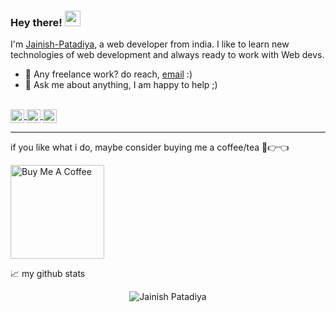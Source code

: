 ### Hey there! <img src="https://media.giphy.com/media/hvRJCLFzcasrR4ia7z/giphy.gif" width="25px">
I'm [Jainish-Patadiya](https://github.com/Jainish-Patadiya/), a web developer from india. I like to learn new technologies of web development and always ready to work with Web devs.





- 💼 Any freelance work? do reach, [email](mailto:jainishpatadiya2644@gmail.com) :)
- 💬 Ask me about anything, I am happy to help ;)


<br/>


<a href="https://www.instagram.com/__jainish__25/">
  <img align="center" alt="Jainish's Instagram" width="22px" src="https://raw.githubusercontent.com/hussainweb/hussainweb/main/icons/instagram.png" />
</a>

<a href="https://twitter.com/JainishPatadiya">
  <img align="center" alt="Jainish Patadiya | Twitter" width="22px" src="https://raw.githubusercontent.com/peterthehan/peterthehan/master/assets/twitter.svg" />
</a>
<a href="https://www.linkedin.com/in/jainish-patadiya-a11b94168/">
  <img align="center" alt="Jainish's LinkedIN" width="22px" src="https://raw.githubusercontent.com/peterthehan/peterthehan/master/assets/linkedin.svg" />
</a>



<br/>

<hr>

if you like what i do, maybe consider buying me a coffee/tea 🥺👉👈

<a href="https://www.buymeacoffee.com/Jainish-Patadiya" target="_blank"><img src="https://cdn.buymeacoffee.com/buttons/v2/default-red.png" alt="Buy Me A Coffee" width="150" ></a>



📈 my github stats

<p align="center"> <img src="https://github-readme-stats.vercel.app/api?username=Jainish-Patadiya&show_icons=true&theme=gotham" alt="Jainish Patadiya" />
